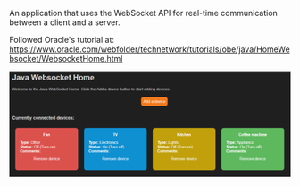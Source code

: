 An application that uses the WebSocket API for real-time communication between a client and a server.

Followed Oracle's tutorial at:
https://www.oracle.com/webfolder/technetwork/tutorials/obe/java/HomeWebsocket/WebsocketHome.html

![Screenshot](Interface.png)
